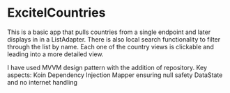 # ExcitelCountries
This is a basic app that pulls countries from a single endpoint and later displays in in a ListAdapter. 
There is also local search functionality to filter through the list by name.
Each one of the country views is clickable and leading into a more detailed view.

I have used MVVM design pattern with the addition of repository. 
Key aspects:
Koin Dependency Injection
Mapper ensuring null safety
DataState and no internet handling
